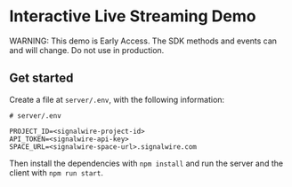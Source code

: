 # Interactive Live Streaming Demo

WARNING: This demo is Early Access. The SDK methods and events can and will change. Do not use in production.

## Get started

Create a file at `server/.env`, with the following information:

```
# server/.env

PROJECT_ID=<signalwire-project-id>
API_TOKEN=<signalwire-api-key>
SPACE_URL=<signalwire-space-url>.signalwire.com
```

Then install the dependencies with `npm install` and run the server and the client with `npm run start`.
